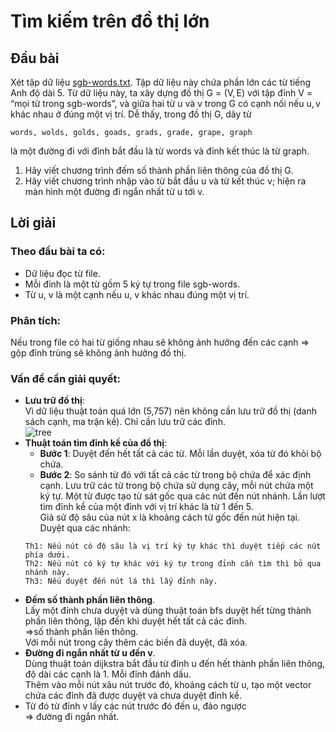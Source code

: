 # Tìm kiếm trên đồ thị lớn
## Đầu bài

Xét tập dữ liệu [sgb-words.txt](../src/sgb-words.txt).
Tập dữ liệu này chứa phần lớn các từ tiếng Anh độ dài 5. Từ dữ liệu này, ta xây dựng đồ thị G = (V, E) với tập đỉnh V = “mọi từ trong sgb-words”, và giữa hai từ u và v trong G có cạnh nối nếu u, v khác nhau ở đúng một vị trí.
Dễ thấy, trong đồ thị G, dãy từ
```
words, wolds, golds, goads, grads, grade, grape, graph
```
là một đường đi với đỉnh bắt đầu là từ words và đỉnh kết thúc là từ graph.
1. Hãy viết chương trình đếm số thành phần liên thông của đồ thị G.
2. Hãy viết chương trình nhập vào từ bắt đầu u và từ kết thúc v; hiện ra màn hình một đường đi ngắn nhất từ u tới v.

## Lời giải
### Theo đầu bài ta có:
- Dữ liệu đọc từ file.
- Mỗi đỉnh là một từ gồm 5 ký tự trong file sgb-words.
- Từ u, v là một cạnh nếu u, v khác nhau đúng một vị trí.
### Phân tích:
Nếu trong file có hai từ giống nhau sẽ không ảnh hưởng đến các cạnh ⇒ gộp đỉnh trùng sẽ không ảnh hưởng  đồ thị.
### Vấn đề cần giải quyết:
- **Lưu trữ đồ thị**:<br>
  Vì dữ liệu thuật toán quá lớn (5,757) nên không cần lưu trữ đồ thị (danh sách cạnh, ma trận kề). Chỉ cần lưu trữ các đỉnh.<br>
  ![tree](../../../../blob/master/resources/tree.png)
- **Thuật toán tìm đỉnh kề của đồ thị**:
  - **Bước 1**: Duyệt đến hết tất cả các từ. Mỗi lần duyệt, xóa từ đó khỏi bộ chứa.
  - **Bước 2**: So sánh từ đó với tất cả các từ trong bộ chứa để xác định cạnh.
  Lưu trữ các từ trong bộ chứa sử dụng cây, mỗi nút chứa một ký tự. Một từ được tạo từ sát gốc qua các nút đến nút nhánh. Lần lượt tìm đỉnh kề của một đỉnh với vị trí khác là từ 1 đến 5.<br>
  Giả sử độ sâu của nút x là khoảng cách từ gốc đến nút hiện tại.<br>
  Duyệt qua các nhánh:<br>
  ```
  Th1: Nếu nút có độ sâu là vị trí ký tự khác thì duyệt tiếp các nút phía dưới.
  Th2: Nếu nút có ký tự khác với ký tự trong đỉnh cần tìm thì bỏ qua nhánh này.
  Th3: Nếu duyệt đến nút lá thì lấy đỉnh này.
  ```
- **Đếm số thành phần liên thông**.<br>
Lấy một đỉnh chưa duyệt và dùng thuật toán bfs duyệt hết từng thành phần liên thông, lặp đến khi duyệt hết tất cả các đỉnh.<br>
⇒số thành phần liên thông.<br>
Với mỗi nút trong cây thêm các biến đã duyệt, đã xóa.
- **Đường đi ngắn nhất từ u đến v**.<br>
Dùng thuật toán dijkstra bắt đầu từ đỉnh u đến hết thành phần liên thông, độ dài các cạnh là 1. Mỗi đỉnh đánh dấu.<br>
Thêm vào mỗi nút xâu nút trước đó, khoảng cách từ u, tạo một vector chứa các đỉnh đã được duyệt và chưa duyệt đỉnh kề.
- Từ đó từ đỉnh v lấy các nút trước đó đến u, đảo ngược <br>
⇒ đường đi ngắn nhất.
